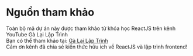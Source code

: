 # Nguồn tham khảo
Toàn bộ mã dự án này được tham khảo từ khóa học ReactJS trên kênh YouTube Gà Lại Lập Trình  
Bạn có thể tham khảo tại: [Gà Lại Lập Trình](https://www.youtube.com/c/G%C3%A0L%E1%BA%A1iL%E1%BA%ADpTr%C3%ACnh)  
Cảm ơn kênh đã chia sẻ kiến thức hữu ích về ReactJS và lập trình frontend!
